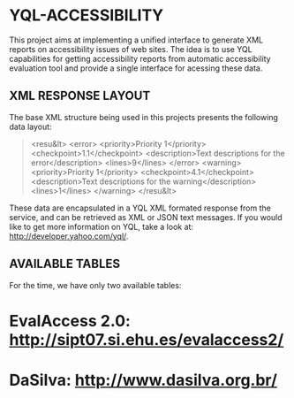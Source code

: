 YQL-ACCESSIBILITY
=================
This project aims at implementing a unified interface to generate XML reports on accessibility issues of web sites. The idea is to use YQL capabilities for getting accessibility reports from automatic accessibility evaluation tool and provide a single interface for acessing these data.

XML RESPONSE LAYOUT
-------------------

The base XML structure being used in this projects presents the following data layout:
>    &lt;resu&lt&gt;
>        &lt;error&gt;
>          &lt;priority&gt;Priority 1&lt;/priority&gt;
>          &lt;checkpoint&gt;1.1&lt;/checkpoint&gt;
>          &lt;description&gt;Text descriptions for the error&lt;/description&gt;
>          &lt;lines&gt;9&lt;/lines&gt;
>        &lt;/error&gt; 
>        &lt;warning&gt;
>          &lt;priority&gt;Priority 1&lt;/priority&gt;
>          &lt;checkpoint&gt;4.1&lt;/checkpoint&gt;
>          &lt;description&gt;Text descriptions for the warning&lt;/description&gt;
>          &lt;lines&gt;1&lt;/lines&gt; 
>        &lt;/warning&gt;
>    &lt;/resu&lt&gt;

These data are encapsulated in a YQL XML formated response from the service, and can be retrieved as XML or JSON text messages. If you would like to get more information on YQL, take a look at: http://developer.yahoo.com/yql/.

AVAILABLE TABLES
----------------

For the time, we have only two available tables:
# EvalAccess 2.0: http://sipt07.si.ehu.es/evalaccess2/
# DaSilva: http://www.dasilva.org.br/
